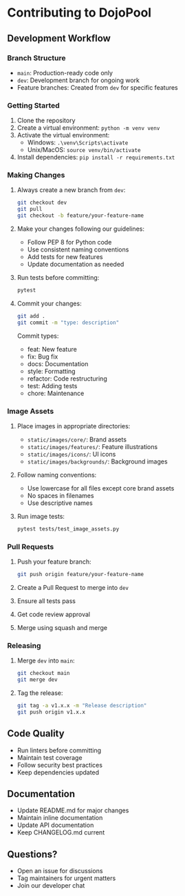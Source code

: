 # Contributing to DojoPool

## Development Workflow

### Branch Structure

- `main`: Production-ready code only
- `dev`: Development branch for ongoing work
- Feature branches: Created from `dev` for specific features

### Getting Started

1. Clone the repository
2. Create a virtual environment: `python -m venv venv`
3. Activate the virtual environment:
   - Windows: `.\venv\Scripts\activate`
   - Unix/MacOS: `source venv/bin/activate`
4. Install dependencies: `pip install -r requirements.txt`

### Making Changes

1. Always create a new branch from `dev`:

   ```bash
   git checkout dev
   git pull
   git checkout -b feature/your-feature-name
   ```

2. Make your changes following our guidelines:

   - Follow PEP 8 for Python code
   - Use consistent naming conventions
   - Add tests for new features
   - Update documentation as needed

3. Run tests before committing:

   ```bash
   pytest
   ```

4. Commit your changes:
   ```bash
   git add .
   git commit -m "type: description"
   ```
   Commit types:
   - feat: New feature
   - fix: Bug fix
   - docs: Documentation
   - style: Formatting
   - refactor: Code restructuring
   - test: Adding tests
   - chore: Maintenance

### Image Assets

1. Place images in appropriate directories:

   - `static/images/core/`: Brand assets
   - `static/images/features/`: Feature illustrations
   - `static/images/icons/`: UI icons
   - `static/images/backgrounds/`: Background images

2. Follow naming conventions:

   - Use lowercase for all files except core brand assets
   - No spaces in filenames
   - Use descriptive names

3. Run image tests:
   ```bash
   pytest tests/test_image_assets.py
   ```

### Pull Requests

1. Push your feature branch:

   ```bash
   git push origin feature/your-feature-name
   ```

2. Create a Pull Request to merge into `dev`
3. Ensure all tests pass
4. Get code review approval
5. Merge using squash and merge

### Releasing

1. Merge `dev` into `main`:

   ```bash
   git checkout main
   git merge dev
   ```

2. Tag the release:
   ```bash
   git tag -a v1.x.x -m "Release description"
   git push origin v1.x.x
   ```

## Code Quality

- Run linters before committing
- Maintain test coverage
- Follow security best practices
- Keep dependencies updated

## Documentation

- Update README.md for major changes
- Maintain inline documentation
- Update API documentation
- Keep CHANGELOG.md current

## Questions?

- Open an issue for discussions
- Tag maintainers for urgent matters
- Join our developer chat
